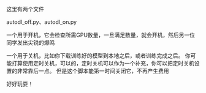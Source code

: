 这里有两个文件

autodl_off.py、autodl_on.py

一个用于开机，它会检查所需GPU数量，一旦满足数量，就会开机，然后另一位同学发出尖锐的爆鸣

一个用于关机，比如你下载训练好的模型到本地之后，或者训练完成之后。
你可能打算使用定时关机，可以的，定时关机可以作为一个补充，你可以把定时关机设置的非常靠后一点。
但是这个脚本能第一时间关闭它，不再产生费用

好好玩耍！
